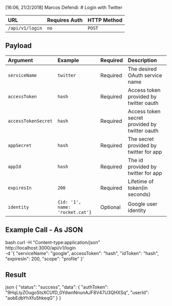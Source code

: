 [16:06, 21/2/2018] Marcos Defendi: # Login with Twitter

| URL             | Requires Auth | HTTP Method |
| :-------------- | :------------ | :---------- |
| `/api/v1/login` | `no`          | `POST`      |

## Payload

| Argument            | Example                         | Required | Description                                   |
| :------------------ | :------------------------------ | :------- | :-------------------------------------------- |
| `serviceName`       | `twitter`                       | Required | The desired OAuth service name                |
| `accessToken`       | `hash`                          | Required | Access token provided by twitter oauth        |
| `accessTokenSecret` | `hash`                          | Required | Access token secret provided by twitter oauth |
| `appSecret`         | `hash`                          | Required | The secret provided by twitter for app        |
| `appId`             | `hash`                          | Required | The id provided by twitter for app            |
| `expiresIn`         | `200`                           | Required | Lifetime of token(in seconds)                 |
| `identity`          | `{id: '1', name: 'rocket.cat'}` | Optional | Google user identity                          |

## Example Call - As JSON

bash
curl -H "Content-type:application/json" \
      http://localhost:3000/api/v1/login \
      -d '{ "serviceName": "google", accessToken": "hash", 
      "idToken": "hash", "expiresIn": 200, "scope": "profile" }'


## Result

json
{
  "status": "success",
  "data": {
      "authToken": "9HqLlyZOugoStsXCUfD_0YdwnNnunAJF8V47U3QHXSq",
      "userId": "aobEdbYhXfu5hkeqG"
   }
}
